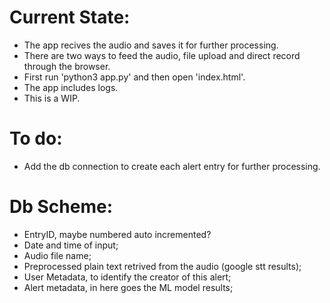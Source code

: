 # Current State:
- The app recives the audio and saves it for further processing.
- There are two ways to feed the audio, file upload and direct record through the browser.
- First run 'python3 app.py' and then open 'index.html'.
- The app includes logs.
- This is a WIP.

# To do:
- Add the db connection to create each alert entry for further processing.

# Db Scheme:
- EntryID, maybe numbered auto incremented?
- Date and time of input;
- Audio file name;
- Preprocessed plain text retrived from the audio (google stt results);
- User Metadata, to identify the creator of this alert;
- Alert metadata, in here goes the ML model results;
